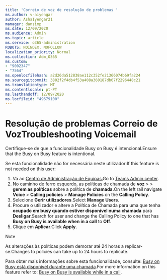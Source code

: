 ```yaml
---
title: 'Correio de voz de resolução de problemas '
ms.author: v-aiyengar
author: AshaIyengar21
manager: dansimp
ms.date: 12/09/2020
ms.audience: Admin
ms.topic: article
ms.service: o365-administration
ROBOTS: NOINDEX, NOFOLLOW
localization_priority: Normal
ms.collection: Adm_O365
ms.custom:
- "9002347"
- "7564"
ms.openlocfilehash: a2d26da512838ae112c352fe21366074b69fa224
ms.sourcegitcommit: 3802f2f4db4f53a408a360187db67f2296448c21
ms.translationtype: MT
ms.contentlocale: pt-PT
ms.lasthandoff: 12/09/2020
ms.locfileid: "49679100"
---
```

# <a name="troubleshooting-voicemail"></a><span data-ttu-id="b575f-102">Resolução de problemas Correio de Voz</span><span class="sxs-lookup"><span data-stu-id="b575f-102">Troubleshooting Voicemail</span></span>

<span data-ttu-id="b575f-103">Certifique-se de que a funcionalidade Busy on Busy é intencional.</span><span class="sxs-lookup"><span data-stu-id="b575f-103">Ensure that the Busy on Busy feature is intentional.</span></span>

<span data-ttu-id="b575f-104">Se esta funcionalidade não for necessária neste utilizador:</span><span class="sxs-lookup"><span data-stu-id="b575f-104">If this feature is not needed on this user:</span></span>

1. <span data-ttu-id="b575f-105">Vá ao [Centro de Administração de Equipas.](https://admin.teams.microsoft.com/policies/calling)</span><span class="sxs-lookup"><span data-stu-id="b575f-105">Go to [Teams Admin center](https://admin.teams.microsoft.com/policies/calling).</span></span>
1. <span data-ttu-id="b575f-106">No caminho de ferro esquerdo, as políticas de chamada de **voz**  >    >  **gerem as políticas** sobre a política de **chamada.**</span><span class="sxs-lookup"><span data-stu-id="b575f-106">On the left rail navigate **Voice** > **Calling policies** > **Manage Policies** on the **Calling Policy**.</span></span>
1. <span data-ttu-id="b575f-107">Selecione **Gerir utilizadores**.</span><span class="sxs-lookup"><span data-stu-id="b575f-107">Select **Manage Users**.</span></span>
1. <span data-ttu-id="b575f-108">Procure o utilizador e altere a Política de Chamada para uma que tenha **ocupado em busy quando estiver disponível numa chamada** para **Desligar**.</span><span class="sxs-lookup"><span data-stu-id="b575f-108">Search for user and change the Calling Policy to one that has **Busy on Busy is available when in a call** to **Off**.</span></span>
1. <span data-ttu-id="b575f-109">Clique em **Aplicar**.</span><span class="sxs-lookup"><span data-stu-id="b575f-109">Click **Apply**.</span></span>
> [!NOTE]
> <span data-ttu-id="b575f-110">As alterações às políticas podem demorar até 24 horas a replicar-se.</span><span class="sxs-lookup"><span data-stu-id="b575f-110">Changes to policies can take up to 24 hours to replicate.</span></span>

<span data-ttu-id="b575f-111">Para obter mais informações sobre esta funcionalidade, consulte: [Busy on Busy está disponível durante uma chamada](https://docs.microsoft.com/microsoftteams/teams-calling-policy#busy-on-busy-is-available-while-in-a-call).</span><span class="sxs-lookup"><span data-stu-id="b575f-111">For more information on this feature refer to: [Busy on Busy is available while in a call](https://docs.microsoft.com/microsoftteams/teams-calling-policy#busy-on-busy-is-available-while-in-a-call).</span></span>
